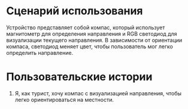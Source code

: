
# Сценарий использования
Устройство представляет собой компас, который использует магнитометр для определения направления и RGB светодиод для визуализации текущего направления. В зависимости от ориентации компаса, светодиод меняет цвет, чтобы пользователь мог легко определить направление.
# Пользовательские истории  
1. Я, как турист, хочу компас с визуализацией направления, чтобы легко ориентироваться на местности.  
